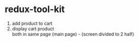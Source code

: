 # redux-tool-kit
  1) add product to cart
  2) display cart product <br>
both in same page (main page) - {screen divided to 2 half}
